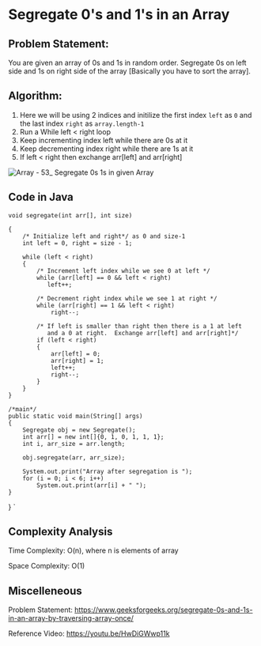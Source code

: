 # Segregate 0's and 1's in an Array

## Problem Statement:
You are given an array of 0s and 1s in random order. Segregate 0s on left side and 1s on right side of the array [Basically you have to sort the array].

## Algorithm:
1. Here we will be using 2 indices and initilize the first index `left` as `0` and the last index `right` as `array.length-1`
2. Run a While left < right loop
3. Keep incrementing index left while there are 0s at it 
4. Keep decrementing index right while there are 1s at it 
5. If left < right then exchange arr[left] and arr[right]

![Array - 53_ Segregate 0s   1s in given Array](https://user-images.githubusercontent.com/73117995/136591484-807c7ad5-d2f0-45a6-8a35-596519f30e33.png)


## Code in Java

    void segregate(int arr[], int size)
    
    {
        /* Initialize left and right*/ as 0 and size-1
        int left = 0, right = size - 1;
 
        while (left < right)
        {
            /* Increment left index while we see 0 at left */
            while (arr[left] == 0 && left < right)
               left++;
 
            /* Decrement right index while we see 1 at right */
            while (arr[right] == 1 && left < right)
                right--;
 
            /* If left is smaller than right then there is a 1 at left
               and a 0 at right.  Exchange arr[left] and arr[right]*/
            if (left < right)
            {
                arr[left] = 0;
                arr[right] = 1;
                left++;
                right--;
            }
        }
    }
     
    /*main*/
    public static void main(String[] args)
    {
        Segregate obj = new Segregate();
        int arr[] = new int[]{0, 1, 0, 1, 1, 1};
        int i, arr_size = arr.length;
 
        obj.segregate(arr, arr_size);
 
        System.out.print("Array after segregation is ");
        for (i = 0; i < 6; i++)
            System.out.print(arr[i] + " ");
    }
}
`
## Complexity Analysis

Time Complexity: O(n), where n is elements of array

Space Complexity: O(1)

## Miscelleneous

Problem Statement: https://www.geeksforgeeks.org/segregate-0s-and-1s-in-an-array-by-traversing-array-once/

Reference Video: https://youtu.be/HwDiGWwp11k
